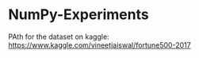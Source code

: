 # NumPy-Experiments
PAth for the dataset on kaggle: https://www.kaggle.com/vineetjaiswal/fortune500-2017
